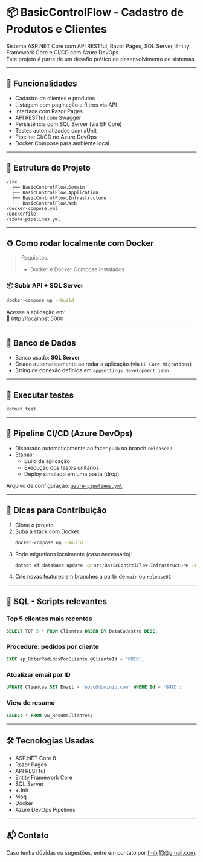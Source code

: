 # 📦 BasicControlFlow - Cadastro de Produtos e Clientes

Sistema ASP.NET Core com API RESTful, Razor Pages, SQL Server, Entity Framework Core e CI/CD com Azure DevOps.  
Este projeto é parte de um desafio prático de desenvolvimento de sistemas.

---

## 🚀 Funcionalidades

- Cadastro de clientes e produtos
- Listagem com paginação e filtros via API
- Interface com Razor Pages
- API RESTful com Swagger
- Persistência com SQL Server (via EF Core)
- Testes automatizados com xUnit
- Pipeline CI/CD no Azure DevOps
- Docker Compose para ambiente local

---

## 📁 Estrutura do Projeto

```
/src
  ├── BasicControlFlow.Domain
  ├── BasicControlFlow.Application
  ├── BasicControlFlow.Infrastructure
  └── BasicControlFlow.Web
/docker-compose.yml
/Dockerfile
/azure-pipelines.yml
```

---

## ⚙️ Como rodar localmente com Docker

> Requisitos:
> - Docker e Docker Compose instalados

### 📦 Subir API + SQL Server

```bash
docker-compose up --build
```

Acesse a aplicação em:  
📎 http://localhost:5000

---

## 📌 Banco de Dados

- Banco usado: **SQL Server**
- Criado automaticamente ao rodar a aplicação (via `EF Core Migrations`)
- String de conexão definida em `appsettings.Development.json`

---

## 🧪 Executar testes

```bash
dotnet test
```

---

## 🔄 Pipeline CI/CD (Azure DevOps)

- Disparado automaticamente ao fazer `push` na branch `release02`
- Etapas:
  - Build da aplicação
  - Execução dos testes unitários
  - Deploy simulado em uma pasta (drop)

Arquivo de configuração: [`azure-pipelines.yml`](./azure-pipelines.yml)

---

## 🧠 Dicas para Contribuição

1. Clone o projeto
2. Suba a stack com Docker:
   ```bash
   docker-compose up --build
   ```
3. Rode migrations localmente (caso necessário):
   ```bash
   dotnet ef database update -p src/BasicControlFlow.Infrastructure -s src/BasicControlFlow.Web
   ```
4. Crie novas features em branches a partir de `main` ou `release02`

---

## 📄 SQL - Scripts relevantes

### Top 5 clientes mais recentes
```sql
SELECT TOP 5 * FROM Clientes ORDER BY DataCadastro DESC;
```

### Procedure: pedidos por cliente
```sql
EXEC sp_ObterPedidosPorCliente @ClienteId = 'GUID';
```

### Atualizar email por ID
```sql
UPDATE Clientes SET Email = 'novo@dominio.com' WHERE Id = 'GUID';
```

### View de resumo
```sql
SELECT * FROM vw_ResumoClientes;
```

---

## 🛠 Tecnologias Usadas

- ASP.NET Core 8
- Razor Pages
- API RESTful
- Entity Framework Core
- SQL Server
- xUnit
- Moq
- Docker
- Azure DevOps Pipelines

---

## 📬 Contato

Caso tenha dúvidas ou sugestões, entre em contato por fmbj13@gmail.com.